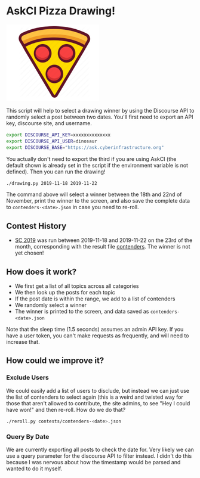 # AskCI Pizza Drawing!

![pizza.png](pizza.png)

This script will help to select a drawing winner by using the Discourse API
to randomly select a post between two dates. You'll first need to export
an API key, discourse site, and username.

```bash
export DISCOURSE_API_KEY=xxxxxxxxxxxxxx
export DISCOURSE_API_USER=dinosaur
export DISCOURSE_BASE="https://ask.cyberinfrastructure.org"
```

You actually don't need to export the third if you are using AskCI (the default shown
is already set in the script if the environment variable is not defined).
Then you can run the drawing!

```bash
./drawing.py 2019-11-18 2019-11-22
```

The command above will select a winner between the 18th and 22nd of November,
print the winner to the screen, and also save the complete data to `contenders-<date>.json`
in case you need to re-roll.

## Contest History

 - [SC 2019](https://ask.cyberinfrastructure.org/t/calling-all-people-who-like-pizza-and-supercomputing/1134) was run between 2019-11-18 and 2019-11-22 on the 23rd of the month, corresponding with the result file [contenders](contests/contenders-2019-11-23.json). The winner is not yet chosen!

## How does it work?

 - We first get a list of all topics across all categories
 - We then look up the posts for each topic
 - If the post date is within the range, we add to a list of contenders
 - We randomly select a winner
 - The winner is printed to the screen, and data saved as `contenders-<date>.json`


Note that the sleep time (1.5 seconds) assumes an admin API key. If you have a user
token, you can't make requests as frequently, and will need to increase that.

## How could we improve it?

### Exclude Users

We could easily add a list of users to disclude, but instead we can just use
the list of contenders to select again (this is a weird and twisted way for those
that aren't allowed to contribute, the site admins, to see "Hey I could have won!" and 
then re-roll. How do we do that?

```bash
./reroll.py contests/contenders-<date>.json
```

### Query By Date

We are currently exporting all posts to check the date for. Very likely we can
use a query parameter for the discourse API to filter instead. I didn't do this
because I was nervous about how the timestamp would be parsed and wanted to do it myself.
